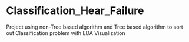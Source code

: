 # Classification_Hear_Failure
Project using non-Tree based algorithm and Tree based algorithm to sort out Classification problem with EDA Visualization
